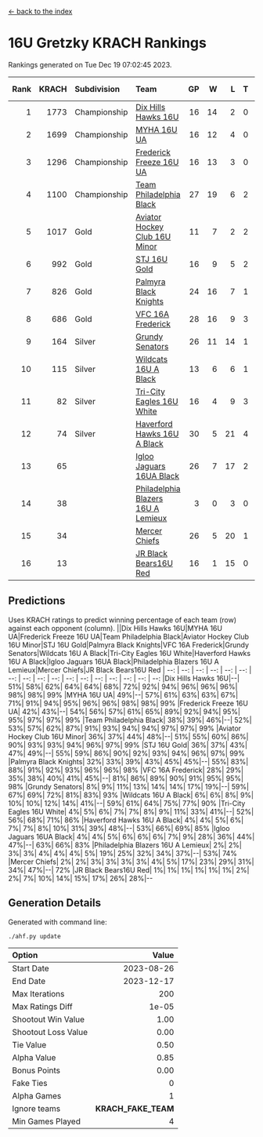 [<- back to the index](readme.md)
# 16U Gretzky KRACH Rankings
Rankings generated on Tue Dec 19 07:02:45 2023.

Rank|KRACH|Subdivision|Team|GP|W|L|T|OTW|OTL|SoS|Exp Wins|Win Diff
---:|---:|:---|:---|---:|---:|---:|---:|---:|---:|---:|---:|---:
1|1773|Championship|[Dix Hills Hawks 16U](https://gamesheetstats.com/seasons/3659/teams/140688/schedule)|16|14|2|0|1|0|343|14.8|-0.0
2|1699|Championship|[MYHA 16U UA](https://gamesheetstats.com/seasons/3659/teams/140695/schedule)|16|12|4|0|2|1|651|12.8|-0.0
3|1296|Championship|[Frederick Freeze 16U UA](https://gamesheetstats.com/seasons/3659/teams/140689/schedule)|16|13|3|0|0|0|368|13.9|0.0
4|1100|Championship|[Team Philadelphia Black](https://gamesheetstats.com/seasons/3659/teams/140698/schedule)|27|19|6|2|1|1|559|20.8|-0.0
5|1017|Gold|[Aviator Hockey Club 16U Minor](https://gamesheetstats.com/seasons/3659/teams/140687/schedule)|11|7|2|2|2|1|550|8.9|0.0
6|992|Gold|[STJ 16U Gold](https://gamesheetstats.com/seasons/3659/teams/140697/schedule)|16|9|5|2|1|0|706|10.8|-0.0
7|826|Gold|[Palmyra Black Knights](https://gamesheetstats.com/seasons/3659/teams/140696/schedule)|24|16|7|1|2|0|584|17.3|-0.0
8|686|Gold|[VFC 16A Frederick](https://gamesheetstats.com/seasons/3659/teams/140700/schedule)|28|16|9|3|0|2|681|18.3|-0.0
9|164|Silver|[Grundy Senators](https://gamesheetstats.com/seasons/3659/teams/140690/schedule)|26|11|14|1|0|0|575|12.4|0.0
10|115|Silver|[Wildcats 16U A Black](https://gamesheetstats.com/seasons/3659/teams/140725/schedule)|13|6|6|1|0|0|398|7.4|0.0
11|82|Silver|[Tri-City Eagles 16U White](https://gamesheetstats.com/seasons/3659/teams/140699/schedule)|16|4|9|3|0|1|357|6.4|0.0
12|74|Silver|[Haverford Hawks 16U A Black](https://gamesheetstats.com/seasons/3659/teams/140691/schedule)|30|5|21|4|0|1|722|7.9|0.0
13|65||[Igloo Jaguars 16UA Black](https://gamesheetstats.com/seasons/3659/teams/140692/schedule)|26|7|17|2|0|3|626|8.9|0.0
14|38||[Philadelphia Blazers 16U A Lemieux](https://gamesheetstats.com/seasons/3659/teams/140717/schedule)|3|0|3|0|0|0|657|0.9|0.0
15|34||[Mercer Chiefs](https://gamesheetstats.com/seasons/3659/teams/140694/schedule)|26|5|20|1|1|0|634|6.4|0.0
16|13||[JR Black Bears16U Red](https://gamesheetstats.com/seasons/3659/teams/140693/schedule)|16|1|15|0|0|0|386|1.9|0.0

## Predictions
Uses KRACH ratings to predict winning percentage of each team (row) against each opponent (column).
||Dix Hills Hawks 16U|MYHA 16U UA|Frederick Freeze 16U UA|Team Philadelphia Black|Aviator Hockey Club 16U Minor|STJ 16U Gold|Palmyra Black Knights|VFC 16A Frederick|Grundy Senators|Wildcats 16U A Black|Tri-City Eagles 16U White|Haverford Hawks 16U A Black|Igloo Jaguars 16UA Black|Philadelphia Blazers 16U A Lemieux|Mercer Chiefs|JR Black Bears16U Red
| --: | --: | --: | --: | --: | --: | --: | --: | --: | --: | --: | --: | --: | --: | --: | --: | --: 
|Dix Hills Hawks 16U|--| 51%| 58%| 62%| 64%| 64%| 68%| 72%| 92%| 94%| 96%| 96%| 96%| 98%| 98%| 99%
|MYHA 16U UA| 49%|--| 57%| 61%| 63%| 63%| 67%| 71%| 91%| 94%| 95%| 96%| 96%| 98%| 98%| 99%
|Frederick Freeze 16U UA| 42%| 43%|--| 54%| 56%| 57%| 61%| 65%| 89%| 92%| 94%| 95%| 95%| 97%| 97%| 99%
|Team Philadelphia Black| 38%| 39%| 46%|--| 52%| 53%| 57%| 62%| 87%| 91%| 93%| 94%| 94%| 97%| 97%| 99%
|Aviator Hockey Club 16U Minor| 36%| 37%| 44%| 48%|--| 51%| 55%| 60%| 86%| 90%| 93%| 93%| 94%| 96%| 97%| 99%
|STJ 16U Gold| 36%| 37%| 43%| 47%| 49%|--| 55%| 59%| 86%| 90%| 92%| 93%| 94%| 96%| 97%| 99%
|Palmyra Black Knights| 32%| 33%| 39%| 43%| 45%| 45%|--| 55%| 83%| 88%| 91%| 92%| 93%| 96%| 96%| 98%
|VFC 16A Frederick| 28%| 29%| 35%| 38%| 40%| 41%| 45%|--| 81%| 86%| 89%| 90%| 91%| 95%| 95%| 98%
|Grundy Senators|  8%|  9%| 11%| 13%| 14%| 14%| 17%| 19%|--| 59%| 67%| 69%| 72%| 81%| 83%| 93%
|Wildcats 16U A Black|  6%|  6%|  8%|  9%| 10%| 10%| 12%| 14%| 41%|--| 59%| 61%| 64%| 75%| 77%| 90%
|Tri-City Eagles 16U White|  4%|  5%|  6%|  7%|  7%|  8%|  9%| 11%| 33%| 41%|--| 52%| 56%| 68%| 71%| 86%
|Haverford Hawks 16U A Black|  4%|  4%|  5%|  6%|  7%|  7%|  8%| 10%| 31%| 39%| 48%|--| 53%| 66%| 69%| 85%
|Igloo Jaguars 16UA Black|  4%|  4%|  5%|  6%|  6%|  6%|  7%|  9%| 28%| 36%| 44%| 47%|--| 63%| 66%| 83%
|Philadelphia Blazers 16U A Lemieux|  2%|  2%|  3%|  3%|  4%|  4%|  4%|  5%| 19%| 25%| 32%| 34%| 37%|--| 53%| 74%
|Mercer Chiefs|  2%|  2%|  3%|  3%|  3%|  3%|  4%|  5%| 17%| 23%| 29%| 31%| 34%| 47%|--| 72%
|JR Black Bears16U Red|  1%|  1%|  1%|  1%|  1%|  1%|  2%|  2%|  7%| 10%| 14%| 15%| 17%| 26%| 28%|--

## Generation Details

Generated with command line:
```
./ahf.py update
```

| Option | Value |
| :----- | ----: |
| Start Date | 2023-08-26 |
| End Date | 2023-12-17 |
| Max Iterations | 200 |
| Max Ratings Diff | 1e-05 |
| Shootout Win Value | 1.00 |
| Shootout Loss Value | 0.00 |
| Tie Value | 0.50 |
| Alpha Value | 0.85 |
| Bonus Points | 0.00 |
| Fake Ties | 0 |
| Alpha Games | 1 |
| Ignore teams | __KRACH_FAKE_TEAM__ |
| Min Games Played | 4 |

